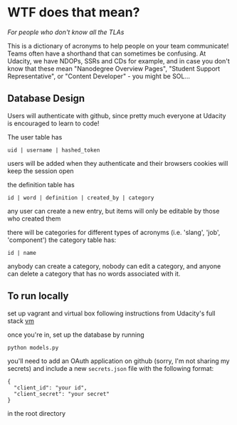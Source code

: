 # WTF does that mean?
_For people who don't know all the TLAs_

This is a dictionary of acronyms to help people on your team communicate!
Teams often have a shorthand that can sometimes be confusing. At Udacity,
we have NDOPs, SSRs and CDs for example, and in case you don't know that
these mean "Nanodegree Overview Pages", "Student Support Representative",
or "Content Developer" - you might be SOL...

## Database Design

Users will authenticate with github, since pretty much everyone at Udacity is
encouraged to learn to code!

The user table has
```
uid | username | hashed_token
```
users will be added when they authenticate and their browsers cookies will keep
the session open

the definition table has
```
id | word | definition | created_by | category
```
any user can create a new entry, but items will only be editable by those who
created them

there will be categories for different types of acronyms (i.e. 'slang', 'job', 'component')
the category table has:
```
id | name
```
anybody can create a category, nobody can edit a category, and anyone can delete
a category that has no words associated with it.


## To run locally

set up vagrant and virtual box following instructions from Udacity's full stack
[vm](https://github.com/udacity/fullstack-nanodegree-vm)

once you're in, set up the database by running 
```
python models.py
```

you'll need to add an OAuth application on github (sorry, I'm not sharing my secrets)
and include a new `secrets.json` file with the following format: 
```
{
  "client_id": "your id",
  "client_secret": "your secret"
}
```
in the root directory
